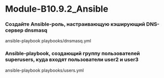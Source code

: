 # Module-B10.9.2_Ansible

### Создайте Ansible-роль, настраивающую кэширующий DNS-сервер dnsmasq
ansible-playbook playbooks/dnsmasq.yml

### Ansible-playbook, создающий группу пользователей superusers, куда входят пользователи user2 и user3
ansible-playbook playbooks/users.yml
